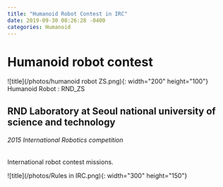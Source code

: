 ```yaml
---
title: "Humanoid Robot Contest in IRC"
date: 2019-09-30 08:26:28 -0400
categories: Humanoid
---
```


# Humanoid robot contest
![title](/photos/humanoid robot ZS.png){: width="200" height="100"}
Humanoid Robot : RND_ZS

## RND Laboratory at Seoul national university of science and technology 

###### 2015 International Robotics competition

International robot contest missions.

![title](/photos/Rules in IRC.png){: width="300" height="150"}


